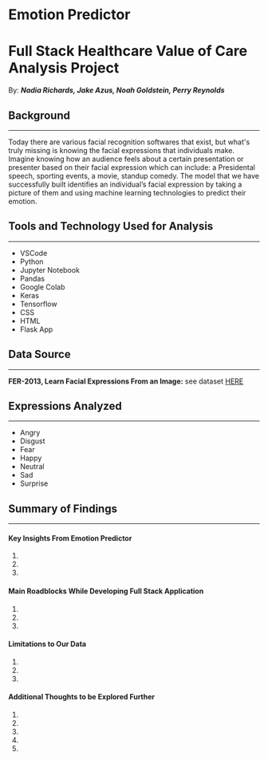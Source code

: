 # Emotion Predictor

# Full Stack Healthcare Value of Care Analysis Project
By: _**Nadia Richards, Jake Azus, Noah Goldstein, Perry Reynolds**_
## Background
---
Today there are various facial recognition softwares that exist, but what's truly missing is knowing the facial expressions that individuals make. Imagine knowing how an audience feels about a certain presentation or presenter based on their facial expression which can include: a Presidental speech, sporting events, a movie, standup comedy. The model that we have successfully built identifies an individual’s facial expression by taking a picture of them and using machine learning technologies to predict their emotion. 

## Tools and Technology Used for Analysis
---
* VSCode
* Python
* Jupyter Notebook
* Pandas
* Google Colab
* Keras
* Tensorflow
* CSS
* HTML
* Flask App

## Data Source
---
**FER-2013, Learn Facial Expressions From an Image:** see dataset [HERE](https://www.kaggle.com/msambare/fer2013?select=train)

## Expressions Analyzed 
---
* Angry
* Disgust
* Fear
* Happy
* Neutral
* Sad
* Surprise

## Summary of Findings
---
#### Key Insights From Emotion Predictor
1. 
2. 
3. 
#### Main Roadblocks While Developing Full Stack Application
1. 
2. 
3. 
#### Limitations to Our Data
1. 
2. 
3. 
#### Additional Thoughts to be Explored Further
1. 
2. 
3. 
4. 
5. 
 
